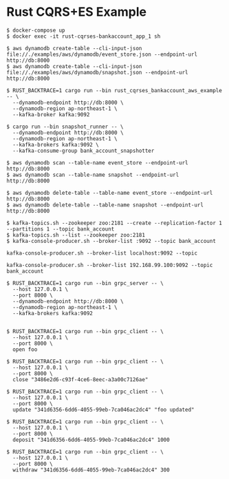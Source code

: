 Rust CQRS+ES Example
=============================

    $ docker-compose up
    $ docker exec -it rust-cqrses-bankaccount_app_1 sh

    $ aws dynamodb create-table --cli-input-json file://./examples/aws/dynamodb/event_store.json --endpoint-url http://db:8000
    $ aws dynamodb create-table --cli-input-json file://./examples/aws/dynamodb/snapshot.json --endpoint-url http://db:8000

    $ RUST_BACKTRACE=1 cargo run --bin rust_cqrses_bankaccount_aws_example -- \
      --dynamodb-endpoint http://db:8000 \
      --dynamodb-region ap-northeast-1 \
      --kafka-broker kafka:9092

    $ cargo run --bin snapshot_runner -- \
      --dynamodb-endpoint http://db:8000 \
      --dynamodb-region ap-northeast-1 \
      --kafka-brokers kafka:9092 \
      --kafka-consume-group bank_account_snapshotter

    $ aws dynamodb scan --table-name event_store --endpoint-url http://db:8000
    $ aws dynamodb scan --table-name snapshot --endpoint-url http://db:8000

    $ aws dynamodb delete-table --table-name event_store --endpoint-url http://db:8000
    $ aws dynamodb delete-table --table-name snapshot --endpoint-url http://db:8000

    $ kafka-topics.sh --zookeeper zoo:2181 --create --replication-factor 1 --partitions 1 --topic bank_account
    $ kafka-topics.sh --list --zookeeper zoo:2181
    $ kafka-console-producer.sh --broker-list :9092 --topic bank_account

    kafka-console-producer.sh --broker-list localhost:9092 --topic

    kafka-console-producer.sh --broker-list 192.168.99.100:9092 --topic bank_account

    $ RUST_BACKTRACE=1 cargo run --bin grpc_server -- \
      --host 127.0.0.1 \
      --port 8000 \
      --dynamodb-endpoint http://db:8000 \
      --dynamodb-region ap-northeast-1 \
      --kafka-brokers kafka:9092


    $ RUST_BACKTRACE=1 cargo run --bin grpc_client -- \
      --host 127.0.0.1 \
      --port 8000 \
      open foo

    $ RUST_BACKTRACE=1 cargo run --bin grpc_client -- \
      --host 127.0.0.1 \
      --port 8000 \
      close "3486e2d6-c93f-4ce6-8eec-a3a00c7126ae"

    $ RUST_BACKTRACE=1 cargo run --bin grpc_client -- \
      --host 127.0.0.1 \
      --port 8000 \
      update "341d6356-6dd6-4055-99eb-7ca046ac2dc4" "foo updated"

    $ RUST_BACKTRACE=1 cargo run --bin grpc_client -- \
      --host 127.0.0.1 \
      --port 8000 \
      deposit "341d6356-6dd6-4055-99eb-7ca046ac2dc4" 1000

    $ RUST_BACKTRACE=1 cargo run --bin grpc_client -- \
      --host 127.0.0.1 \
      --port 8000 \
      withdraw "341d6356-6dd6-4055-99eb-7ca046ac2dc4" 300
